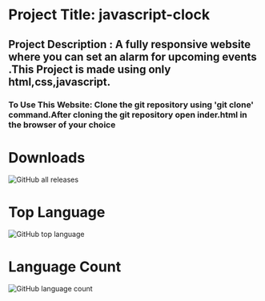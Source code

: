 # Project Title:  javascript-clock

## Project Description : A fully responsive website where you can set an alarm for upcoming events .This Project is made using only html,css,javascript. 

### To Use This Website: Clone the git repository using 'git clone' command.After cloning the git repository open inder.html in the browser of your choice


# Downloads
![GitHub all releases](https://img.shields.io/github/downloads/codemaniac-sahil/javascript-clock/total?label=Downloads&logo=GitHub&style=flat-square)


# Top Language
![GitHub top language](https://img.shields.io/github/languages/top/codemaniac-sahil/javascript-clock?logo=GitHub&style=flat-square)

# Language Count
![GitHub language count](https://img.shields.io/github/languages/count/codemaniac-sahil/javascript-clock?color=%2300FF00&logo=GitHub&style=for-the-badge)